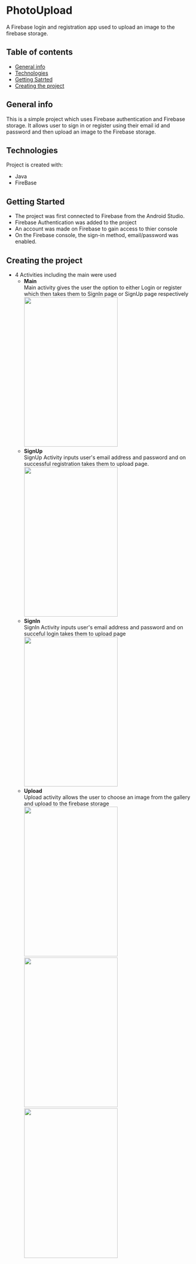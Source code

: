 # PhotoUpload
A Firebase login and registration app used to upload an image to the firebase storage. 
## Table of contents
* [General info](#general-info)
* [Technologies](#technologies)
* [Getting Satrted](#getting-started)
* [Creating the project](#creating-the-project)

## General info
This is a simple project which uses Firebase authentication and Firebase storage. It allows user to sign in or register using their email id and password and then upload an image to the Firebase storage. 
	
## Technologies
Project is created with:
* Java
* FireBase
	
## Getting Started
* The project was first connected to Firebase from the Android Studio.
* Firebase Authentication was added to the project
* An account was made on Firebase to gain access to thier console
* On the Firebase console, the sign-in method, email/password was enabled.

## Creating the project
* 4 Activities including the main were used
    * <b>Main</b>
    <br> Main activity gives the user the option to either Login or register which then takes them to SignIn page or SignUp page respectively
    <br> <img src = "https://user-images.githubusercontent.com/58609212/108518920-22b57680-72ef-11eb-991a-f55ad43f90bb.png" width="250" height = "400" />
    * <b>SignUp</b>
    <br> SignUp Activity inputs user's email address and password and on successful registration takes them to upload page.
    <br> <img src = "https://user-images.githubusercontent.com/58609212/108520348-9441f480-72f0-11eb-87ba-96b5ddd68d2a.png" width = "250" height = "400" />
    * <b>SignIn</b>
    <br> SignIn Activity inputs user's email address and password and on succeful login takes them to upload page
    <br> <img src = "https://user-images.githubusercontent.com/58609212/108520076-44fbc400-72f0-11eb-8137-6c53ec7a8e33.png" width="250" height="400" />
    * <b>Upload</b>
    <br> Upload activity allows the user to choose an image from the gallery and upload to the firebase storage
    <br> <img src = "https://user-images.githubusercontent.com/58609212/108520463-b5a2e080-72f0-11eb-9f9f-7f95ec205730.png" width = "250" height ="400" /> <img src = "https://user-images.githubusercontent.com/58609212/108542773-2acedf80-730a-11eb-9965-cd75f44ab2d3.png" width ="250" height ="400" /> <img src= "https://user-images.githubusercontent.com/58609212/108543056-8e590d00-730a-11eb-9a84-2d9b166d8b82.png" width = "250" height ="400" />
    
